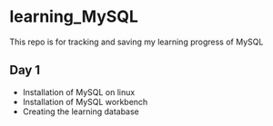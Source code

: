 # learning_MySQL
This repo is for tracking and saving my learning progress of MySQL
## Day 1
* Installation of MySQL on linux 
* Installation of MySQL workbench
* Creating the learning database
